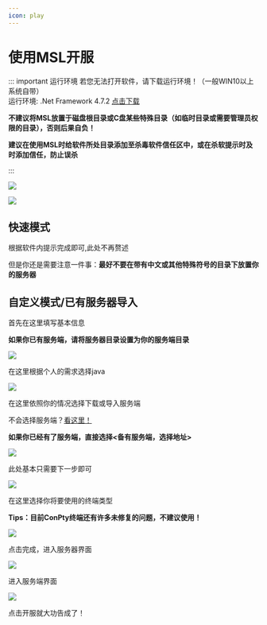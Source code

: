 ```yaml
---
icon: play
---
```

# 使用MSL开服

<!--
## 视频教程

<BiliBili bvid="BV1au4y1d7Td" />

## 文本教程
-->

::: important 运行环境
若您无法打开软件，请下载运行环境！（一般WIN10以上系统自带）  
运行环境: .Net Framework 4.7.2 [点击下载](https://dotnet.microsoft.com/en-us/download/dotnet-framework/thank-you/net472-developer-pack-offline-installer)

**不建议将MSL放置于磁盘根目录或C盘某些特殊目录（如临时目录或需要管理员权限的目录），否则后果自负！**

**建议在使用MSL时给软件所处目录添加至杀毒软件信任区中，或在杀软提示时及时添加信任，防止误杀**

:::

![](./assets/first_page.png)

![](./assets/manually.png)

## 快速模式

根据软件内提示完成即可,此处不再赘述

但是你还是需要注意一件事：**最好不要在带有中文或其他特殊符号的目录下放置你的服务器**

## 自定义模式/已有服务器导入

首先在这里填写基本信息

**如果你已有服务端，请将服务器目录设置为你的服务端目录**

![](./assets/customize_1.png)

在这里根据个人的需求选择java

![](./assets/choose_java.png)

在这里依照你的情况选择下载或导入服务端

不会选择服务端？[看这里！](./other/choose-server-tips.md)

**如果你已经有了服务端，直接选择<备有服务端，选择地址>**

![](./assets/get_jar.png)

此处基本只需要下一步即可

![](./assets/canshu.png)

在这里选择你将要使用的终端类型

**Tips：目前ConPty终端还有许多未修复的问题，不建议使用！**

![](./assets/shell.png)

点击完成，进入服务器界面

![](./assets/server.png)

进入服务端界面

![](./assets/server_page.png)

点击开服就大功告成了！
